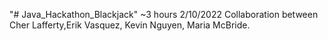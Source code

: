 "# Java_Hackathon_Blackjack" 
~3 hours
2/10/2022
Collaboration between Cher Lafferty,Erik Vasquez, Kevin Nguyen, Maria McBride.
